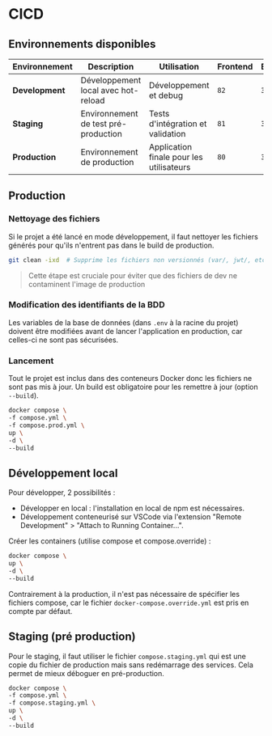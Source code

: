# CICD

## Environnements disponibles

| Environnement   | Description                          | Utilisation                              | Frontend | Backend | PhpMyAdmin |
| --------------- | ------------------------------------ | ---------------------------------------- | -------- | ------- | ---------- |
| **Development** | Développement local avec hot-reload  | Développement et debug                   | `82`     | `3002`  | `8082`     |
| **Staging**     | Environnement de test pré-production | Tests d'intégration et validation        | `81`     | `3001`  | `8081`     |
| **Production**  | Environnement de production          | Application finale pour les utilisateurs | `80`     | `3000`  | `8080`     |

## Production

### Nettoyage des fichiers

Si le projet a été lancé en mode développement, il faut nettoyer les fichiers générés pour qu'ils n'entrent pas dans le build de production.

```bash
git clean -ixd  # Supprime les fichiers non versionnés (var/, jwt/, etc.)
```

> Cette étape est cruciale pour éviter que des fichiers de dev ne contaminent l'image de production

### Modification des identifiants de la BDD

Les variables de la base de données (dans `.env` à la racine du projet) doivent être modifiées avant de lancer l'application en production, car celles-ci ne sont pas sécurisées.

### Lancement

Tout le projet est inclus dans des conteneurs Docker donc les fichiers ne sont pas mis à jour. Un build est obligatoire pour les remettre à jour (option `--build`).

```bash
docker compose \
-f compose.yml \
-f compose.prod.yml \
up \
-d \
--build
```

## Développement local

Pour développer, 2 possibilités :

- Développer en local : l'installation en local de npm est nécessaires.
- Développement conteneurisé sur VSCode via l'extension "Remote Development" > "Attach to Running Container...".

Créer les containers (utilise compose et compose.override) :

```bash
docker compose \
up \
-d \
--build
```

Contrairement à la production, il n'est pas nécessaire de spécifier les fichiers compose, car le fichier `docker-compose.override.yml` est pris en compte par défaut.

## Staging (pré production)

Pour le staging, il faut utiliser le fichier `compose.staging.yml` qui est une copie du fichier de production mais sans redémarrage des services. Cela permet de mieux déboguer en pré-production.

```bash
docker compose \
-f compose.yml \
-f compose.staging.yml \
up \
-d \
--build
```
